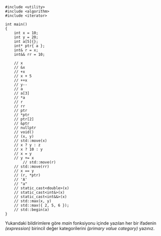 ```
#include <utility>
#include <algorithm>
#include <iterator>

int main()
{
	int x = 10;
	int y = 20;
	int a[5]{};
	int* ptr{ a };
	int& r = x;
	int&& rr = 10;

	// x
	// &x
	// +x
	// x + 5
	// ++x
	// y--
	// a
	// a[3]
	// *a
	// r
	// rr
	// ptr
	// *ptr
	// ptr[2]
	// &ptr
	// nullptr
	// void()
	// (x, y)
	// std::move(x)
	// x ? y : z
	// x ? 10 : y
	// x = y
	// y += x
		// std::move(r)
	// std::move(rr)
	// x == y
	// (r, *ptr)
	// 'A'
	// "a"
	// static_cast<double>(x)
	// static_cast<int&>(x)
	// static_cast<int&&>(x)
	// std::max(x, y)
	// std::max({ 2, 5, 6 });
	// std::begin(a)
}

```

Yukarıdaki bildirimlere göre _main_ fonksiyonu içinde yazılan her bir ifadenin _(expression)_ birincil değer kategorilerini _(primary value category)_ yazınız.
